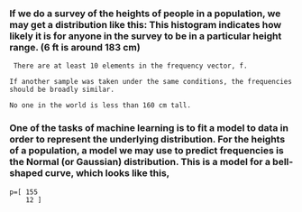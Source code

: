 
### If we do a survey of the heights of people in a population, we may get a distribution like this: This histogram indicates how likely it is for anyone in the survey to be in a particular height range. (6 ft is around 183 cm)

```
 There are at least 10 elements in the frequency vector, f. 

If another sample was taken under the same conditions, the frequencies should be broadly similar.

No one in the world is less than 160 cm tall. 
```

### One of the tasks of machine learning is to fit a model to data in order to represent the underlying distribution. For the heights of a population, a model we may use to predict frequencies is the Normal (or Gaussian) distribution. This is a model for a bell-shaped curve, which looks like this,


```
p=[ 155 
    12 ] 
